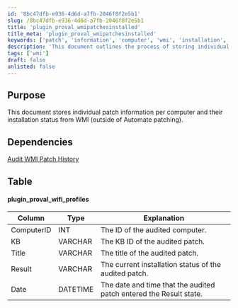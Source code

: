 ```yaml
---
id: '8bc47dfb-e936-4d6d-a7fb-2046f8f2e5b1'
slug: /8bc47dfb-e936-4d6d-a7fb-2046f8f2e5b1
title: 'plugin_proval_wmipatchesinstalled'
title_meta: 'plugin_proval_wmipatchesinstalled'
keywords: ['patch', 'information', 'computer', 'wmi', 'installation', 'status']
description: 'This document outlines the process of storing individual patch information for each computer, including their installation status retrieved from WMI, independent of Automate patching. It provides a detailed table of the plugin used and its columns for better understanding.'
tags: ['wmi']
draft: false
unlisted: false
---
```


## Purpose

This document stores individual patch information per computer and their installation status from WMI (outside of Automate patching).

## Dependencies

[Audit WMI Patch History](<../scripts/Audit WMI Patch History.md>)

## Table

#### plugin_proval_wifi_profiles

| Column      | Type     | Explanation                                           |
|-------------|----------|------------------------------------------------------|
| ComputerID  | INT      | The ID of the audited computer.                      |
| KB          | VARCHAR  | The KB ID of the audited patch.                      |
| Title       | VARCHAR  | The title of the audited patch.                      |
| Result      | VARCHAR  | The current installation status of the audited patch.|
| Date        | DATETIME | The date and time that the audited patch entered the Result state. |


